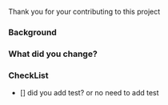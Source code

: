 <!--

Thank you very much for contributing to this project!

Please make sure to have a look at the [contributors guide](https://github.com/amannn/action-semantic-pull-request/blob/master/CONTRIBUTORS.md) so you can test your changes.

For any non-trivial changes, please include a link to a workflow where you tested the current state of this pull request (see contributors guide).

-->

Thank you for your contributing to this project

### Background

### What did you change?

### CheckList

- [] did you add test? or no need to add test
